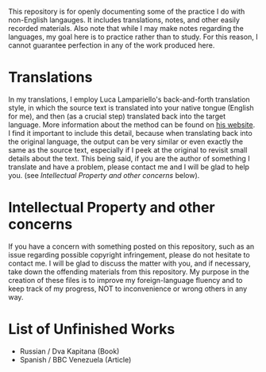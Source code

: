 This repository is for openly documenting some of the practice I do with non-English langauges. It includes translations, notes, and other easily recorded materials.
Also note that while I may make notes regarding the languages, my goal here is to practice rather than to study. For this reason, I cannot guarantee perfection in any of the work produced here.

Translations
============
In my translations, I employ Luca Lampariello's back-and-forth translation style, in which the source text is translated into your native tongue (English for me), and then (as a crucial step) translated back into the target language. More information about the method can be found on [his website](https://www.thepolyglotdream.com/).
I find it important to include this detail, because when translating back into the original language, the output can be very similar or even exactly the same as the source text, especially if I peek at the original to revisit small details about the text. This being said, if you are the author of something I translate and have a problem, please contact me and I will be glad to help you. (see *Intellectual Property and other concerns* below).

Intellectual Property and other concerns
========================================
If you have a concern with something posted on this repository, such as an issue regarding possible copyright infringement, please do not hesitate to contact me. I will be glad to discuss the matter with you, and if necessary, take down the offending materials from this repository. My purpose in the creation of these files is to improve my foreign-language fluency and to keep track of my progress, NOT to inconvenience or wrong others in any way.

List of Unfinished Works
========================
* Russian / Dva Kapitana (Book)
* Spanish / BBC Venezuela (Article)
